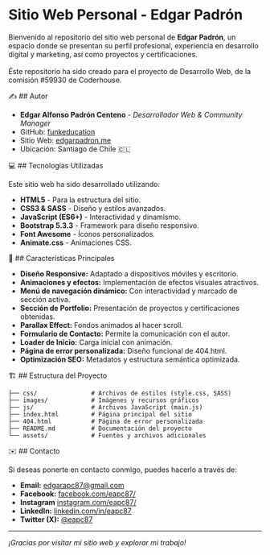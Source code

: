 # Sitio Web Personal - Edgar Padrón

Bienvenido al repositorio del sitio web personal de **Edgar Padrón**, un espacio donde se presentan su perfil profesional, experiencia en desarrollo digital y marketing, así como proyectos y certificaciones.<br/><br/>
Éste repositorio ha sido creado para el proyecto de Desarrollo Web, de la comisión #59930 de Coderhouse.

✍️ ## Autor

- **Edgar Alfonso Padrón Centeno** - *Desarrollador Web & Community Manager*
- GitHub: [funkeducation](https://github.com/funkeducation)
- Sitio Web: [edgarpadron.me](https://edgarpadron.me)
- Ubicación: Santiago de Chile 🇨🇱

💻 ## Tecnologías Utilizadas

Este sitio web ha sido desarrollado utilizando:

- **HTML5** - Para la estructura del sitio.
- **CSS3 & SASS** - Diseño y estilos avanzados.
- **JavaScript (ES6+)** - Interactividad y dinamismo.
- **Bootstrap 5.3.3** - Framework para diseño responsivo.
- **Font Awesome** - Íconos personalizados.
- **Animate.css** - Animaciones CSS.

🤖 ## Características Principales

- **Diseño Responsive:** Adaptado a dispositivos móviles y escritorio.
- **Animaciones y efectos:** Implementación de efectos visuales atractivos.
- **Menú de navegación dinámico:** Con interactividad y marcado de sección activa.
- **Sección de Portfolio:** Presentación de proyectos y certificaciones obtenidas.
- **Parallax Effect:** Fondos animados al hacer scroll.
- **Formulario de Contacto:** Permite la comunicación con el autor.
- **Loader de Inicio:** Carga inicial con animación.
- **Página de error personalizada:** Diseño funcional de 404.html.
- **Optimización SEO:** Metadatos y estructura semántica optimizada.

🏗️ ## Estructura del Proyecto

```
├── css/               # Archivos de estilos (style.css, SASS)
├── images/            # Imágenes y recursos gráficos
├── js/                # Archivos JavaScript (main.js)
├── index.html         # Página principal del sitio
├── 404.html           # Página de error personalizada
├── README.md          # Documentación del proyecto
└── assets/            # Fuentes y archivos adicionales
```

✉️ ## Contacto

Si deseas ponerte en contacto conmigo, puedes hacerlo a través de:
- **Email:** [edgarapc87@gmail.com](mailto:edgarapc87@gmail.com)
- **Facebook:** [facebook.com/eapc87/](https://www.facebook.com/eapc87/)
- **Instagram** [instagram.com/eapc87/](https://www.instagram.com/eapc87/)
- **LinkedIn:** [linkedin.com/in/eapc87](https://www.linkedin.com/in/eapc87/)
- **Twitter (X):** [@eapc87](https://x.com/eapc87/)

---

_¡Gracias por visitar mi sitio web y explorar mi trabajo!_